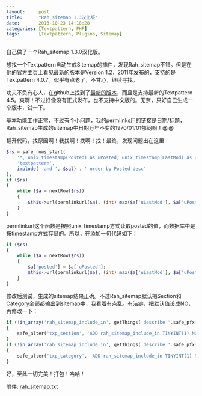 ```yaml
---
layout:     post
title:      "Rah_sitemap 1.3汉化版"
date:       2013-10-23 14:18:28
categories: [Textpattern, PHP]
tags:       [Textpattern, Plugins, Sitemap]
---
```


自己做了一个Rah_sitemap 1.3.0汉化版。

想找一个Textpattern自动生成Sitemap的插件，发现Rah_sitemap不错。<!--more-->但是在他的[官方主页](http://rahforum.biz/plugins/rah_sitemap)上看见最新的版本是Version 1.2，2011年发布的，支持的是Textpattern 4.0.7。似乎有点老了，不甘心，继续寻找。

功夫不负有心人，在github上找到了[最新的版本](https://github.com/gocom/rah_sitemap)，而且是支持最新的Textpattern 4.5。爽啊！不过好像没有正式发布，也不支持中文版的。无奈，只好自己生成一个版本，试一下。

基本功能工作正常，不过有个小问题，我的permlinks用的链接是日期/标题，Rah_sitemap生成的sitemap中日期万年不变的1970/01/01郁闷啊！@.@

翻开代码，找原因啊！我找啊！找啊！找！最终，发现问题出在这里：

```php
$rs = safe_rows_start(
	'*, unix_timestamp(Posted) as uPosted, unix_timestamp(LastMod) as uLastMod',
	'textpattern',
	implode(' and ', $sql) . ' order by Posted desc'
);
if ($rs)
{
	while ($a = nextRow($rs))
	{
		$this->url(permlinkurl($a), (int) max($a['uLastMod'], $a['uPosted']));
	}
}
```

permlinkurl这个函数是按照unix_timestamp方式读取posted的值，而数据库中是按timestamp方式存储的。所以，在添加一句代码如下：

```php
if ($rs)
{
	while ($a = nextRow($rs))
	{
		$a['posted'] = $a['uPosted'];
		$this->url(permlinkurl($a), (int) max($a['uLastMod'], $a['uPosted']));
	}
}
```

修改后测试，生成的sitemap结果正确。不过Rah_sitemap默认把Section和Category全部都输出到sitemap中，我看着有点乱。有洁癖，把默认值设成NO，再修改一下：

```php
if (!in_array('rah_sitemap_include_in', getThings('describe '.safe_pfx('txp_section'))))
{
	safe_alter('txp_section', 'ADD rah_sitemap_include_in TINYINT(1) NOT NULL DEFAULT 0');
}
if (!in_array('rah_sitemap_include_in', getThings('describe '.safe_pfx('txp_category'))))
{
	safe_alter('txp_category', 'ADD rah_sitemap_include_in TINYINT(1) NOT NULL DEFAULT 0');
}
```

好，至此一切完美！打包！哈哈！

附件: [rah_sitemap.txt](/public/attachments/rah_sitemap.txt)
